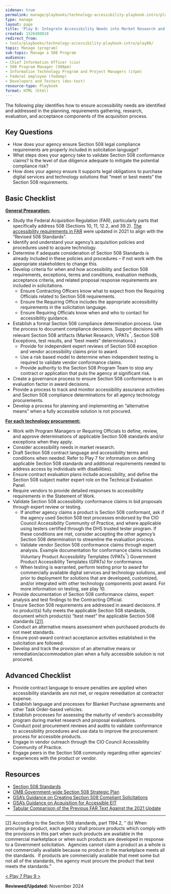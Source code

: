 ```yaml
---
sidenav: true
permalink: manage/playbooks/technology-accessibility-playbook-intro/play08/
type: manage
layout: page
title: 'Play 8: Integrate Accessibility Needs into Market Research and Acquisition Processes'
created: 1526408818
redirect_from:
- tools/playbooks/technology-accessibility-playbook-intro/play08/
topic: Manage (program)
sub-topic: Manage a 508 Program
audience:
- Chief Information Officer (cio)
- 508 Program Manager (508pm)
- Information Technology Program and Project Managers (itpm)
- Federal employee (fedemp)
- Developers and Testers (dev-test)
resource-type: Playbook
format: HTML (html)
---
```


The following play identifies how to ensure accessibility needs are identified and addressed in the planning, requirements gathering, research, evaluation, and acceptance components of the acquisition process.

## Key Questions

  * How does your agency ensure Section 508 legal compliance requirements are properly included in solicitation language?
  * What steps does your agency take to validate Section 508 conformance claims? Is the level of due diligence adequate to mitigate the potential compliance risk?
  * How does your agency ensure it supports legal obligations to purchase digital services and technology solutions that &ldquo;meet or best meets&rdquo; the Section 508 requirements.

## Basic Checklist

<u><strong>General Preparation:</strong></u>

  * Study the Federal Acquisition Regulation (FAR), particularly parts that specifically address 508 (Sections 10, 11, 12.2, and 39.2). [The accessibility requirements in FAR](https://www.section508.gov/manage/laws-and-policies/far-update-comparison/) were updated in 2021 to align with the “Revised 508 Standards”. 
  * Identify and understand your agency&rsquo;s acquisition policies and procedures used to acquire technology.
  * Determine if adequate consideration of Section 508 Standards is already included in these policies and procedures &ndash; if not work with the appropriate stakeholders to change this.
  * Develop criteria for when and how accessibility and Section 508 requirements, exceptions, terms and conditions, evaluation methods, acceptance criteria, and related proposal response requirements are included in solicitations.
      * Ensure Contracting Officers know what to expect from the Requiring Officials related to Section 508 requirements.
      * Ensure the Requiring Office includes the appropriate accessibility requirements in the solicitation language.
      * Ensure Requiring Officials know when and who to contact for accessibility guidance.
  * Establish a formal Section 508 compliance determination process. Use the process to document compliance decisions. Support decisions with relevant Section 508 artifacts (Market Research, VPATs<sup>&trade;</sup>, Section 508 Exceptions, test results, and &ldquo;best meets&rdquo; determinations.)
      * Provide for independent expert reviews of Section 508 exception and vendor accessibility claims prior to award.
      * Use a risk based model to determine when independent testing is required to validate vendor conformance claims.
      * Provide authority to the Section 508 Program Team to stop any contract or application that puts the agency at significant risk.
  * Create a governance process to ensure Section 508 conformance is an evaluation factor in award decisions.
  * Provide a process to track and monitor accessibility assurance activities and Section 508 compliance determinations for all agency technology procurements.
  * Develop a process for planning and implementing an &ldquo;alternative means&rdquo; when a fully accessible solution is not procured.

<u><strong>For each technology procurement:</strong></u>

  * Work with Program Managers or Requiring Officials to define, review, and approve determinations of applicable Section 508 standards and/or exceptions when they apply.
  * Consider accessibility needs in market research.
  * Draft Section 508 contract language and accessibility terms and conditions when needed. Refer to Play 7 for information on defining applicable Section 508 standards and additional requirements needed to address access by individuals with disabilities).
  * Ensure contract evaluation plans include accessibility, and define the Section 508 subject matter expert role on the Technical Evaluation Panel.
  * Require vendors to provide detailed responses to accessibility requirements in the Statement of Work.
  * Validate Section 508 accessibility conformance claims in bid proposals through expert review or testing.
      * If another agency claims a product is Section 508 conformant, ask if the agency used Section 508 test processes endorsed by the CIO Council Accessibility Community of Practice, and where applicable using testers certified through the DHS trusted tester program. If these conditions are met, consider accepting the other agency&rsquo;s Section 508 determination to streamline the evaluation process.
      * Validate vendor Section 508 conformance claims through expert analysis. Example documentation for conformance claims includes Voluntary Product Accessibility Templates (VPATs<sup>&trade;</sup>) Government Product Accessibility Templates (GPATs) for conformance.
      * When testing is warranted, perform testing prior to award for commercially available digital services and technology solutions, and prior to deployment for solutions that are developed, customized, and/or integrated with other technology components post award. For more information on testing, see play 10.
  * Provide documentation of Section 508 conformance claims, expert analysis and test findings to the Contracting Official.
  * Ensure Section 508 requirements are addressed in award decisions. If no product(s) fully meets the applicable Section 508 standards, document which product(s) &ldquo;best meet&rdquo; the applicable Section 508 standards [[2]][1].
  * Conduct an alternative means assessment when purchased products do not meet standards.
  * Ensure post-award contract acceptance activities established in the solicitation are followed.
  * Develop and track the provision of an alternative means or remediation/accommodation plan when a fully accessible solution is not procured.

## Advanced Checklist

  * Provide contract language to ensure penalties are applied when accessibility standards are not met, or require remediation at contractor expense.
  * Establish language and processes for Blanket Purchase agreements and other Task Order-based vehicles.
  * Establish processes for assessing the maturity of vendor&rsquo;s accessibility program during market research and proposal evaluations.
  * Conduct post procurement reviews and audits to validate conformance to accessibility procedures and use data to improve the procurement process for accessible products.
  * Engage in vendor outreach through the CIO Council Accessibility Community of Practice.
  * Engage peers in the Section 508 community regarding other agencies&rsquo; experiences with the product or vendor.

## Resources

  * [Section 508 Standards][2]
  * [OMB Government-wide Section 508 Strategic Plan][3]
  * [GSA&rsquo;s Guidance on Creating Section 508 Compliant Solicitations][4]
  * [GSA&rsquo;s Guidance on Acquisition for Accessible EIT][5]
  * [Tabular Comparison of the Previous FAR Text Against the 2021 Update](https://www.section508.gov/manage/laws-and-policies/far-update-comparison/)

<div>
  <hr />
  
  <div>
    <p>
      <a id="Footnote2" name="Footnote2">[2]</a> According to the Section 508 standards, part 1194.2, &ldquo; (b) When procuring a product, each agency shall procure products which comply with the provisions in this part when such products are available in the commercial marketplace or when such products are developed in response to a Government solicitation.&nbsp; Agencies cannot claim a product as a whole is not commercially available because no product in the marketplace meets all the standards.&nbsp; If products are commercially available that meet some but not all of the standards, the agency must procure the product that best meets the standards.&rdquo;
    </p>
  </div>
</div>

<div id="prev-next-section">
    <a class="prev-page" title="Go to Play 7" 
      href="{{site.baseurl}}/manage/playbooks/technology-accessibility-playbook-intro/play07"> < Play 7
    </a>
    <a class="prev-page" title="Go to Play 9"
      href="{{site.baseurl}}/manage/playbooks/technology-accessibility-playbook-intro/play09"> Play 9 >
    </a>
</div>

**Reviewed/Updated:** November 2024

 [1]: #Footnote2
 [2]: https://www.federalregister.gov/documents/2000/12/21/00-32017/electronic-and-information-technology-accessibility-standards
 [3]: https://obamawhitehouse.archives.gov/sites/default/files/omb/procurement/memo/strategic-plan-508-compliance.pdf
 [4]: https://assets.section508.gov/files/guidance-on-508-compliant-solicitations-20150921.docx
 [5]: https://assets.section508.gov/files/Guidance-on-Acquisition-for-Accessible-EIT-20150921.docx
